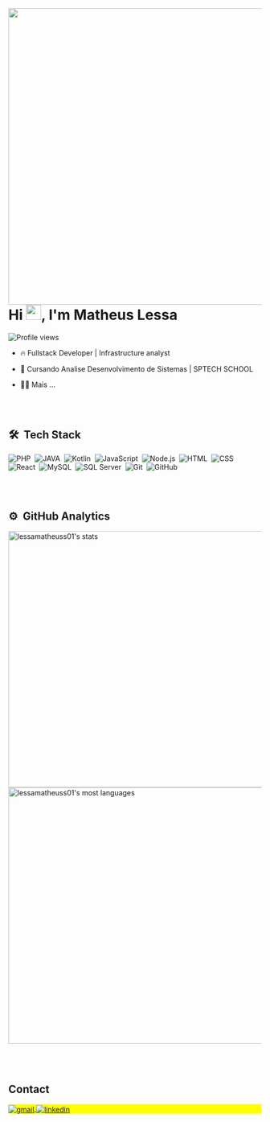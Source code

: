 <img align="right" height="590em" src="https://raw.githubusercontent.com/gist/lessamatheuss01/cd55ec9f48558d127e9da024ef83975a/raw/a554594c519eb6fe2a46af118a1b7a479a9ab950/githubcard.svg"/>
<br></br>
<h1 align="left">Hi <img src="https://raw.githubusercontent.com/kaueMarques/kaueMarques/master/hi.gif" height="30px">, I'm Matheus Lessa</h1>
<p align="left"> <img src="https://komarev.com/ghpvc/?username=lessamatheuss01&color=yellow" alt="Profile views" /> </p>

- 🔥 Fullstack Developer | Infrastructure analyst

- 🔭 Cursando Analise Desenvolvimento de Sistemas | SPTECH SCHOOL
  
- 👨‍💻 Mais ...



<br><br>

## 🛠 &nbsp;Tech Stack

![PHP](https://img.shields.io/badge/-PHP-05122A?style=flat&logo=php)&nbsp;
![JAVA](https://img.shields.io/badge/-JAVA-05122A?style=flat&logo=openjdk)&nbsp;
![Kotlin](https://img.shields.io/badge/-Kotlin-05122A?style=flat&logo=kotlin)&nbsp;
![JavaScript](https://img.shields.io/badge/-JavaScript-05122A?style=flat&logo=javascript)&nbsp;
![Node.js](https://img.shields.io/badge/-Node.js-05122A?style=flat&logo=node.js)&nbsp;
![HTML](https://img.shields.io/badge/-HTML-05122A?style=flat&logo=HTML5)&nbsp;
![CSS](https://img.shields.io/badge/-CSS-05122A?style=flat&logo=CSS3&logoColor=1572B6)&nbsp;
![React](https://img.shields.io/badge/-React-05122A?style=flat&logo=react)&nbsp;
![MySQL](https://img.shields.io/badge/-MySQL-05122A?style=flat&logo=mysql)&nbsp;
![SQL Server](https://img.shields.io/badge/-SQLServer-05122A?style=flat&logo=microsoft-sql-server)&nbsp;
![Git](https://img.shields.io/badge/-Git-05122A?style=flat&logo=git)&nbsp;
![GitHub](https://img.shields.io/badge/-GitHub-05122A?style=flat&logo=github)&nbsp;

<br><br>

## ⚙️ &nbsp;GitHub Analytics

<p align="left">
<img width="510em" src="https://github-readme-stats.vercel.app/api?username=lessamatheuss01&show_icons=true&theme=dracula" alt="lessamatheuss01's stats"/>
<img width="510em" src="https://github-readme-stats.vercel.app/api/top-langs/?username=lessamatheuss01&layout=compact&theme=dracula" alt="lessamatheuss01's most languages"/>
</p>

<br><br>

## Contact

<p align="left" style="background:yellow">
<a href="mailto:matheuslimalessa22@gmail.com">
  <img align="center" src="https://img.shields.io/badge/-Matheus Lessa-05122A?style=flat&logo=gmail" alt="gmail"/>
</a>
<a href="https://www.linkedin.com/in/matheuslessa22/" target="_blank">
  <img align="center" src="https://img.shields.io/badge/-Matheus Lessa-05122A?style=flat&logo=linkedin" alt="linkedin"/>
</a>
</p>
